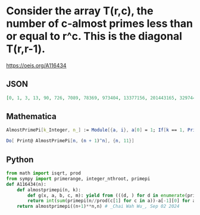 # Consider the array T\(r,c\), the number of c\-almost primes less than or equal to r^c\. This is the diagonal T\(r,r\-1\)\.
https://oeis.org/A116434
## JSON
```JSON
[0, 1, 3, 13, 90, 726, 7089, 78369, 973404, 13377156, 201443165, 3297443264, 58304208767, 1107693755122]
```
## Mathematica
```Mathematica
AlmostPrimePi[k_Integer, n_] := Module[{a, i}, a[0] = 1; If[k == 1, PrimePi[n], Sum[PrimePi[n/Times @@ Prime[Array[a, k - 1]]] - a[k - 1] + 1, Evaluate[ Sequence @@ Table[{a[i], a[i - 1], PrimePi[(n/Times @@ Prime[Array[a, i - 1]])^(1/(k - i + 1))]}, {i, k - 1}]] ]]]; (* _Eric W. Weisstein_, Feb 07 2006 *)
```
```Mathematica
Do[ Print@ AlmostPrimePi[n, (n + 1)^n], {n, 11}]
```
## Python
```Python
from math import isqrt, prod
from sympy import primerange, integer_nthroot, primepi
def A116434(n):
    def almostprimepi(n, k):
        def g(x, a, b, c, m): yield from (((d, ) for d in enumerate(primerange(b, isqrt(x//c)+1), a)) if m==2 else (((a2, b2), )+d for a2, b2 in enumerate(primerange(b, integer_nthroot(x//c, m)[0]+1), a) for d in g(x, a2, b2, c*b2, m-1)))
        return int(sum(primepi(n//prod(c[1] for c in a))-a[-1][0] for a in g(n, 0, 1, 1, k)) if k>1 else primepi(n))
    return almostprimepi((n+1)**n,n) # _Chai Wah Wu_, Sep 02 2024
```
